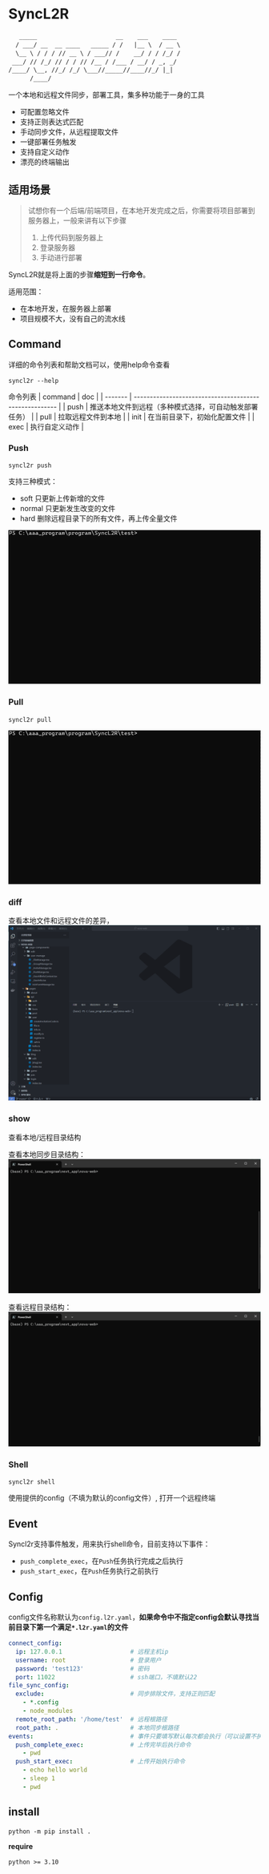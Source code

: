# SyncL2R

```txt
   _____                      __    ___    ____ 
  / ___/ __  __ ____   _____ / /   |__ \  / __ \
  \__ \ / / / // __ \ / ___// /    __/ / / /_/ /
 ___/ // /_/ // / / // /__ / /___ / __/ / _, _/ 
/____/ \__, //_/ /_/ \___//_____//____//_/ |_|  
      /____/                                    
```

一个本地和远程文件同步，部署工具，集多种功能于一身的工具

- 可配置忽略文件
- 支持正则表达式匹配
- 手动同步文件，从远程提取文件
- 一键部署任务触发
- 支持自定义动作
- 漂亮的终端输出

## 适用场景

> 试想你有一个后端/前端项目，在本地开发完成之后，你需要将项目部署到服务器上，一般来讲有以下步骤
> 1. 上传代码到服务器上
> 2. 登录服务器
> 3. 手动进行部署

SyncL2R就是将上面的步骤**缩短到一行命令**。

适用范围：

- 在本地开发，在服务器上部署
- 项目规模不大，没有自己的流水线

## Command

详细的命令列表和帮助文档可以，使用help命令查看

```shell
syncl2r --help
```

命令列表
| command | doc                                                    |
| ------- | ------------------------------------------------------ |
| push    | 推送本地文件到远程（多种模式选择，可自动触发部署任务） |
| pull    | 拉取远程文件到本地                                     |
| init    | 在当前目录下，初始化配置文件                           |
| exec    | 执行自定义动作                                         |

### Push

```shell
syncl2r push
```

支持三种模式：

- soft 只更新上传新增的文件
- normal 只更新发生改变的文件
- hard 删除远程目录下的所有文件，再上传全量文件

![Alt text](./imgs/push.gif)

### Pull

```shell
syncl2r pull
```

![Alt text](./imgs/pull.gif)

### diff

查看本地文件和远程文件的差异，
![Alt text](imgs/diff.gif)

### show

查看本地/远程目录结构

查看本地同步目录结构：
![show local](imgs/show.gif)

查看远程目录结构：
![show remote](imgs/showr.gif)

### Shell

```shell
syncl2r shell
```

使用提供的config（不填为默认的config文件）, 打开一个远程终端

## Event

Syncl2r支持事件触发，用来执行shell命令，目前支持以下事件：

- `push_complete_exec`，在`Push`任务执行完成之后执行
- `push_start_exec`，在`Push`任务执行之前执行

## Config

config文件名称默认为`config.l2r.yaml`，**如果命令中不指定config会默认寻找当前目录下第一个满足`*.l2r.yaml`的文件**

```yaml
connect_config:
  ip: 127.0.0.1                   # 远程主机ip
  username: root                  # 登录用户
  password: 'test123'             # 密码
  port: 11022                     # ssh端口，不填默认22
file_sync_config:
  exclude:                        # 同步排除文件，支持正则匹配
    - *.config
    - node_modules
  remote_root_path: '/home/test'  # 远程根路径
  root_path: .                    # 本地同步根路径
events:                           # 事件只要填写默认每次都会执行（可以设置不执行）
  push_complete_exec:             # 上传完毕后执行命令
    - pwd
  push_start_exec:                # 上传开始执行命令
    - echo hello world
    - sleep 1
    - pwd
```

## install

```shell
python -m pip install .
```

**require**

```shell
python >= 3.10
```
